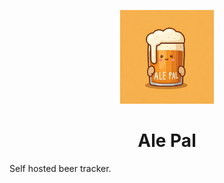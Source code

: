 <p align="center">
    <a id="image1" href="#image1"><img alt="logo" src="./ui/public/logo.jpeg" height="150"></a>
</p>

<h1 align="center">
  Ale Pal
</h1>

Self hosted beer tracker.
